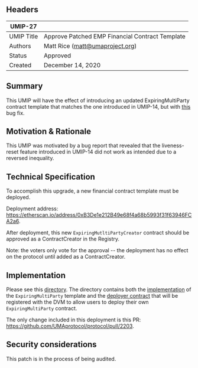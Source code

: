 ## Headers
| UMIP-27    |                                                                                                                                          |
|------------|------------------------------------------------------------------------------------------------------------------------------------------|
| UMIP Title | Approve Patched EMP Financial Contract Template              |
| Authors    | Matt Rice (matt@umaproject.org) |
| Status     | Approved                                                                                                                             |
| Created    | December 14, 2020                                                                                                                           |

## Summary
This UMIP will have the effect of introducing an updated ExpiringMultiParty contract template that matches the one introduced in UMIP-14, but with [this](https://github.com/UMAprotocol/protocol/pull/2203) bug fix.

## Motivation & Rationale

This UMIP was motivated by a bug report that revealed that the liveness-reset feature introduced in UMIP-14 did not work as intended due to a reversed inequality.

## Technical Specification
To accomplish this upgrade, a new financial contract template must be deployed.

Deployment address: https://etherscan.io/address/0xB3De1e212B49e68f4a68b5993f31f63946FCA2a6.

After deployment, this new `ExpiringMutltiPartyCreator` contract should be approved as a ContractCreator in the Registry.

Note: the voters only vote for the approval -- the deployment has no effect on the protocol until added as a ContractCreator.

## Implementation

Please see this [directory](https://github.com/UMAprotocol/protocol/tree/master/core/contracts/financial-templates/expiring-multiparty). The directory contains both the [implementation](https://github.com/UMAprotocol/protocol/blob/master/core/contracts/financial-templates/expiring-multiparty/ExpiringMultiParty.sol) of the `ExpiringMultiParty` template and the [deployer contract](https://github.com/UMAprotocol/protocol/blob/master/core/contracts/financial-templates/expiring-multiparty/ExpiringMultiPartyCreator.sol) that will be registered with the DVM to allow users to deploy their own `ExpiringMultiParty` contract.

The only change included in this deployment is this PR: https://github.com/UMAprotocol/protocol/pull/2203.

## Security considerations

This patch is in the process of being audited.
